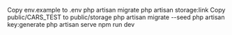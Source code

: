 Copy env.example to .env
php artisan migrate
php artisan storage:link
Copy public/CARS_TEST to public/storage
php artisan migrate --seed
php artisan key:generate
php artisan serve
npm run dev

